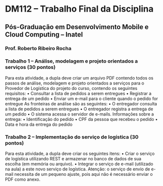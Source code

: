 # DM112 – Trabalho Final da Disciplina

## Pós-Graduação em Desenvolvimento Mobile e Cloud Computing – Inatel
### Prof. Roberto Ribeiro Rocha

### Trabalho 1 – Análise, modelagem e projeto orientados a serviços (30 pontos)
Para esta atividade, a dupla deve criar um arquivo PDF contendo todos os passos
de análise, modelagem e projeto orientados a serviços para o Provedor de Logística do
projeto do curso, contendo os seguintes requisitos:
• Consultar a lista de pedidos a serem entregues
• Registrar a entrega de um pedido
• Enviar um e-mail para o cliente quando o pedido for entregue
As fronteiras de análise são as seguintes:
• O entregador consulta a lista de pedidos a serem entregues
• O entregador registra a entrega de um pedido
• O sistema acessa o servidor de e-mails.
Informações sobre a entrega:
• Identificação do pedido
• CPF da pessoa que recebeu o pedido
• Data e hora da entrega do pedido

### Trabalho 2 – Implementação do serviço de logística (30 pontos)
Para esta atividade, a dupla deve criar os seguintes itens:
• Criar o serviço de logística utilizando REST e armazenar no banco de dados de sua
escolha (em memória ou arquivo).
• Integrar o serviço de e-mail (utilizado na aula) a este novo serviço de logística.
Atenção: o serviço de envio de e-mail necessita de um pequeno ajuste, pois aqui
não é necessário enviar o PDF como anexo.